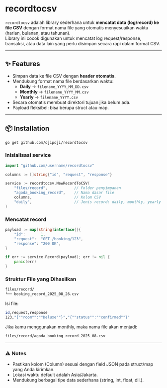 # recordtocsv

`recordtocsv` adalah library sederhana untuk **mencatat data (log/record) ke file CSV** dengan format nama file yang otomatis menyesuaikan waktu (harian, bulanan, atau tahunan).  
Library ini cocok digunakan untuk mencatat log request/response, transaksi, atau data lain yang perlu disimpan secara rapi dalam format CSV.

---

## ✨ Features
- Simpan data ke file CSV dengan **header otomatis**.
- Mendukung format nama file berdasarkan waktu:
  - **Daily** → `filename_YYYY_MM_DD.csv`
  - **Monthly** → `filename_YYYY_MM.csv`
  - **Yearly** → `filename_YYYY.csv`
- Secara otomatis membuat direktori tujuan jika belum ada.
- Payload fleksibel: bisa berupa struct atau map.

---

## 📦 Installation

```bash
go get github.com/ojipoji/recordtocsv
```

### Inisialisasi service

```go
import "github.com/username/recordtocsv"

columns := []string{"id", "request", "response"}

service := recordtocsv.NewRecordToCSV(
    "files/record",            // Folder penyimpanan
    "agoda_booking_record",    // Nama dasar file
    columns,                   // Kolom CSV
    "daily",                   // Jenis record: daily, monthly, yearly
)
```

### Mencatat record

```go
payload := map[string]interface{}{
    "id":       1,
    "request":  "GET /booking/123",
    "response": "200 OK",
}

if err := service.Record(payload); err != nil {
    panic(err)
}
```

### Struktur File yang Dihasilkan

```bash
files/record/
└── booking_record_2025_08_26.csv
```

Isi file:

```bash
id,request,response
123,"{""room"":""Deluxe""}","{""status"":""confirmed""}"
```

Jika kamu menggunakan monthly, maka nama file akan menjadi:

```bash
files/record/agoda_booking_record_2025_08.csv
```

---

### ⚠️ Notes

- Pastikan kolom (Column) sesuai dengan field JSON pada struct/map yang Anda kirimkan.
- Lokasi waktu default adalah Asia/Jakarta.
- Mendukung berbagai tipe data sederhana (string, int, float, dll.).



